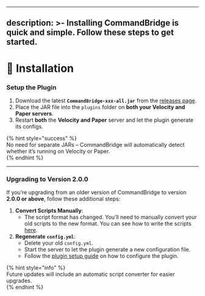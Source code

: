 
---
description: >-
  Installing CommandBridge is quick and simple. Follow these steps to get started.
---

# 📩 Installation

### Setup **the Plugin**

1. Download the latest **`CommandBridge-xxx-all.jar`** from the [releases page](https://modrinth.com/plugin/commandbridge/versions).  
2. Place the JAR file into the `plugins` folder on **both your Velocity and Paper servers**.  
3. Restart **both** the **Velocity and Paper** server and let the plugin generate its configs. 

{% hint style="success" %}  
No need for separate JARs – CommandBridge will automatically detect whether it’s running on Velocity or Paper.  
{% endhint %}

***

### **Upgrading to Version 2.0.0**

If you’re upgrading from an older version of CommandBridge to version **2.0.0 or above**, follow these additional steps:

1. **Convert Scripts Manually**:  
   * The script format has changed. You’ll need to manually convert your old scripts to the new format. You can see how to write the scripts [here](../scripts/guide.md).  
2. **Regenerate `config.yml`**:  
   * Delete your old `config.yml`.  
   * Start the server to let the plugin generate a new configuration file.  
   * Follow the [plugin setup guide](plugin-setup.md) on how to configure the plugin.

{% hint style="info" %}  
Future updates will include an automatic script converter for easier upgrades.  
{% endhint %}
